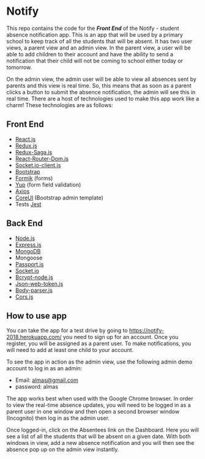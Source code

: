 # Notify

This repo contains the code for the **_Front End_** of the Notify - student absence notification app. 
This is an app that will be used by a primary school to keep track of all the 
students that will be absent. It has two user views, a parent view and an admin view.
In the parent view, a user will be able to add children to their account and have the ability to send a notification
that their child will not be coming to school either today or tomorrow. 

On the admin view, the admin user will be able to view all absences sent by parents and this view is real time. So, this means that as soon as a parent clicks a button to submit the absence notification, the admin will see this in real time. 
There are a host of technologies used to make this app work like a charm! These technologies
are as follows:

## Front End 
- [React.js](https://github.com/facebook/react)
- [Redux.js](https://github.com/reduxjs/redux) 
- [Redux-Saga.js](https://github.com/redux-saga/redux-saga) 
- [React-Router-Dom.js](https://github.com/ReactTraining/react-router/tree/master/packages/react-router-dom) 
- [Socket.io-client.js](https://github.com/socketio/socket.io-client) 
- [Bootstrap](https://getbootstrap.com/) 
- [Formik](https://github.com/jaredpalmer/formik) (forms)
- [Yup](https://github.com/jquense/yup) (form field validation)
- [Axios](https://github.com/axios/axios)
- [CoreUI](https://github.com/coreui/coreui-free-bootstrap-admin-template) (Bootstrap admin template) 
- Tests [Jest](https://github.com/facebook/jest)

## Back End
- [Node.js](https://github.com/nodejs/node) 
- [Express.js](https://github.com/expressjs/express) 
- [MongoDB](https://github.com/mongodb/mongo)
- Mongoose 
- [Passport.js](https://github.com/jaredhanson/passport) 
- [Socket.io](https://github.com/socketio/socket.io) 
- [Bcrypt-node.js](https://github.com/kelektiv/node.bcrypt.js/) 
- [Json-web-token.js](https://github.com/auth0/node-jsonwebtoken) 
- [Body-parser.js](https://github.com/expressjs/body-parser) 
- [Cors.js](https://github.com/expressjs/cors) 

## How to use app

You can take the app for a test drive by going to https://notify-2018.herokuapp.com/ you need to sign up for an 
account. Once you register, you will be assigned as a parent user. To make notifications, you will
need to add at least one child to your account. 

To see the app in action as the admin view, use the following admin demo account to log in as an admin: 

- Email: almas@gmail.com
- password: almas

The app works best when used with the Google Chrome browser. In order to view the real-time absence updates, you will need to be logged in as a parent user in one window
and then open a second browser window (Incognito) then log in as the admin user. 

Once logged-in, click on the Absentees link on the Dashboard. Here you will see a list of all the students that will be absent on a given date.
With both windows in view, add a new absence notification and you will then see the absence pop up on the admin view instantly.

